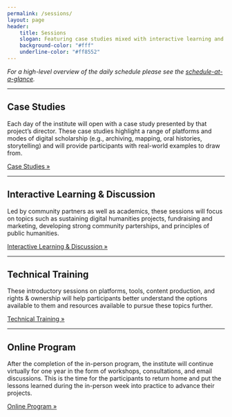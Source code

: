 ```yaml
---
permalink: /sessions/
layout: page
header: 
    title: Sessions
    slogan: Featuring case studies mixed with interactive learning and discussion sessions, and introductory workshops on tools and methods, the Institute will cover a wide range of topics, giving participants foundational, practical knowledge on important concepts, methods and tools in the public digital humanities.
    background-color: "#fff"
    underline-color: "#ff8552"
---
```


_For a high-level overview of the daily schedule please see the [schedule-at-a-glance](../schedule)._

---


## Case Studies
Each day of the institute will open with a case study presented by that project’s director. These case studies highlight a range of platforms and modes of digital scholarship (e.g., archiving, mapping, oral histories, storytelling) and will provide participants with real-world examples to draw from. 

[Case Studies »](../case-studies/)

---

## Interactive Learning & Discussion
Led by community partners as well as academics, these sessions will focus on topics such as sustaining digital humanities projects, fundraising and marketing, developing strong community parterships, and principles of public humanities.

[Interactive Learning & Discussion »](../discussion/)

---

## Technical Training
These introductory sessions on platforms, tools, content production, and rights & ownership will help participants better understand the options available to them and resources available to pursue these topics further.

[Technical Training »](../tech-training/)

---

## Online Program
After the completion of the in-person program, the institute will continue virtually for one year in the form of workshops, consultations, and email discussions. This is the time for the participants to return home and put the lessons learned during the in-person week into practice to advance their projects. 

[Online Program »](../online-program/)
